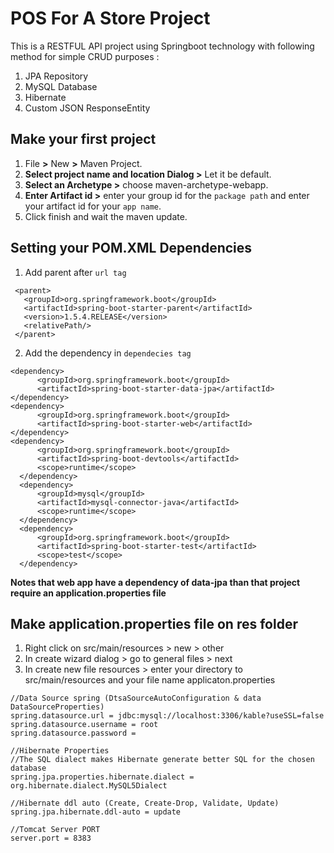 # POS For A Store Project
This is a RESTFUL API project using Springboot technology with following method for simple CRUD purposes :
1. JPA Repository
2. MySQL Database
3. Hibernate
4. Custom JSON ResponseEntity

## Make your first project
1. File **>** New **>** Maven Project.
2. **Select project name and location Dialog >** Let it be default.
3. **Select an Archetype >** choose maven-archetype-webapp.
4. **Enter Artifact id >**  enter your group id for the `package path` and enter your artifact id for your `app name`.
5. Click finish and wait the maven update.
 
 ## Setting your POM.XML Dependencies
 1. Add parent after `url tag`
 ```
  <parent>
  	<groupId>org.springframework.boot</groupId>
	<artifactId>spring-boot-starter-parent</artifactId>
 	<version>1.5.4.RELEASE</version>
  	<relativePath/>
  </parent>
  ```
 2. Add the dependency in `dependecies tag`
  ```
  <dependency>
    	<groupId>org.springframework.boot</groupId>
    	<artifactId>spring-boot-starter-data-jpa</artifactId>
  </dependency>
  <dependency>
    	<groupId>org.springframework.boot</groupId>
    	<artifactId>spring-boot-starter-web</artifactId>
  </dependency>
  <dependency>
    	<groupId>org.springframework.boot</groupId>
    	<artifactId>spring-boot-devtools</artifactId>
    	<scope>runtime</scope>
    </dependency>
    <dependency>
    	<groupId>mysql</groupId>
    	<artifactId>mysql-connector-java</artifactId>
    	<scope>runtime</scope>
    </dependency>
    <dependency>
    	<groupId>org.springframework.boot</groupId>
    	<artifactId>spring-boot-starter-test</artifactId>
    	<scope>test</scope>
    </dependency>
  ```
  **Notes that web app have a dependency of data-jpa than that project require an application.properties file**
  
## Make application.properties file on res folder
1. Right click on src/main/resources > new > other
2. In create wizard dialog > go to general files > next
3. In create new file resources > enter your directory to src/main/resources and your file name applicaton.properties
  ```
//Data Source spring (DtsaSourceAutoConfiguration & data DataSourceProperties)
spring.datasource.url = jdbc:mysql://localhost:3306/kable?useSSL=false
spring.datasource.username = root
spring.datasource.password = 

//Hibernate Properties
//The SQL dialect makes Hibernate generate better SQL for the chosen database
spring.jpa.properties.hibernate.dialect = org.hibernate.dialect.MySQL5Dialect

//Hibernate ddl auto (Create, Create-Drop, Validate, Update)
spring.jpa.hibernate.ddl-auto = update

//Tomcat Server PORT
server.port = 8383
  ```
